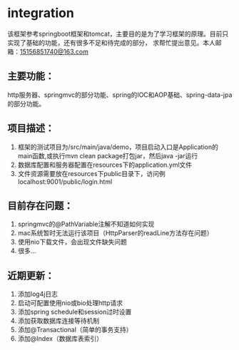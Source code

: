 # integration
该框架参考springboot框架和tomcat，主要目的是为了学习框架的原理。目前只实现了基础的功能，还有很多不足和待完成的部分，
求帮忙提出意见。本人邮箱：15156851740@163.com

## 主要功能：
http服务器、springmvc的部分功能、spring的IOC和AOP基础、spring-data-jpa的部分功能。

## 项目描述：
1. 框架的测试项目为/src/main/java/demo，项目启动入口是Application的main函数,或执行mvn clean package打包jar，然后java -jar运行
2. 数据库配置和服务器配置在resources下的application.yml文件
3. 文件资源需要放在resources下public目录下，访问例localhost:9001/public/login.html

## 目前存在问题：
1. springmvc的@PathVariable注解不知道如何实现
2. mac系统暂时无法运行该项目（HttpParser的readLine方法存在问题）
3. 使用nio下载文件，会出现文件缺失问题
4. 很多...

## 近期更新：
1. 添加log4j日志
2. 启动可配置使用nio或bio处理http请求
3. 添加spring schedule和session过时设置
4. 添加获取数据库连接等待机制
5. 添加@Transactional（简单的事务支持）
6. 添加@Index（数据库表索引）
